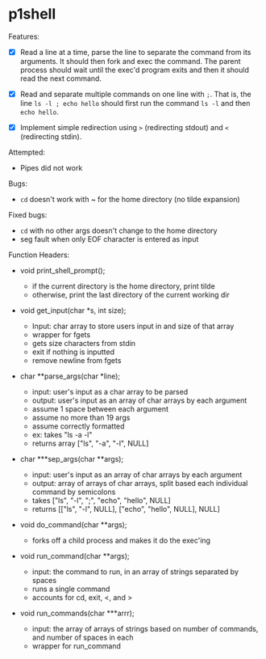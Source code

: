 # p1shell

Features:
- [x] Read a line at a time, parse the line to separate the command from its arguments. It should then fork and exec the command. The parent process should wait until the exec'd program exits and then it should read the next command.

- [x] Read and separate multiple commands on one line with `;`. That is, the line `ls -l ; echo hello` should first run the command `ls -l` and then `echo hello`.
- [x] Implement simple redirection using `>` (redirecting stdout) and `<` (redirecting stdin).


Attempted:
* Pipes did not work

Bugs:
* `cd` doesn't work with ~ for the home directory (no tilde expansion)

Fixed bugs:
* `cd` with no other args doesn't change to the home directory
* seg fault when only EOF character is entered as input

Function Headers:
* void print_shell_prompt();
   * if the current directory is the home directory, print tilde
   * otherwise, print the last directory of the current working dir
  
* void get_input(char *s, int size); 
   * Input: char array to store users input in and size of that array
   * wrapper for fgets
   * gets size characters from stdin
   * exit if nothing is inputted
   * remove newline from fgets

* char **parse_args(char *line);
   * input: user's input as a char array to be parsed
   * output: user's input as an array of char arrays by each argument
   * assume 1 space between each argument
   * assume no more than 19 args
   * assume correctly formatted
   * ex: takes "ls -a -l"
   * returns array ["ls", "-a", "-l", NULL]
  
  
* char ***sep_args(char **args);
   * input: user's input as an array of char arrays by each argument
   * output: array of arrays of char arrays, split based each individual command by semicolons
   * takes ["ls", "-l", ";", "echo", "hello", NULL]
   * returns [["ls", "-l", NULL], ["echo", "hello", NULL], NULL]
   
   
* void do_command(char **args);
   * forks off a child process and makes it do the exec'ing
   
   
* void run_command(char **args);
   * input: the command to run, in an array of strings separated by spaces
   * runs a single command
   * accounts for cd, exit, <, and >
   
   
* void run_commands(char ***arrr);
   * input: the array of arrays of strings based on number of commands, and number of spaces in each
   * wrapper for run_command
